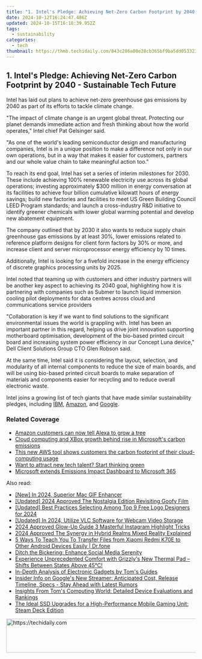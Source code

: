 ```yaml
---
title: "1. Intel's Pledge: Achieving Net-Zero Carbon Footprint by 2040 - Sustainable Tech Future"
date: 2024-10-12T16:24:47.486Z
updated: 2024-10-15T16:18:39.952Z
tags:
  - sustainability
categories:
  - tech
thumbnail: https://thmb.techidaily.com/843c206a00e28cb365bf9ba5dd05332331c8b283e7e323acfc8d381ef1640599.jpg
---
```


## 1. Intel's Pledge: Achieving Net-Zero Carbon Footprint by 2040 - Sustainable Tech Future

Intel has laid out plans to achieve net-zero greenhouse gas emissions by 2040 as part of its efforts to tackle climate change.

"The impact of climate change is an urgent global threat. Protecting our planet demands immediate action and fresh thinking about how the world operates," Intel chief Pat Gelsinger said. 

"As one of the world's leading semiconductor design and manufacturing companies, Intel is in a unique position to make a difference not only in our own operations, but in a way that makes it easier for customers, partners and our whole value chain to take meaningful action too."

To reach its end goal, Intel has set a series of interim milestones for 2030\. These include achieving 100% renewable electricity use across its global operations; investing approximately $300 million in energy conversation at its facilities to achieve four billion cumulative kilowatt hours of energy savings; build new factories and facilities to meet US Green Building Council LEED Program standards; and launch a cross-industry R&D initiative to identify greener chemicals with lower global warming potential and develop new abatement equipment.

The company outlined that by 2030 it also wants to reduce supply chain greenhouse gas emissions by at least 30%, lower emissions related to reference platform designs for client form factors by 30% or more, and increase client and server microprocessor energy efficiency by 10 times. 

Additionally, Intel is looking for a fivefold increase in the energy efficiency of discrete graphics processing units by 2025\. 

Intel noted that teaming up with customers and other industry partners will be another key aspect to achieving its 2040 goal, highlighting how it is partnering with companies such as Submer to launch liquid immersion cooling pilot deployments for data centres across cloud and communications service providers

"Collaboration is key if we want to find solutions to the significant environmental issues the world is grappling with. Intel has been an important partner in this regard, helping us drive joint innovation supporting motherboard optimisation, development of the bio-based printed circuit board and increasing system power efficiency in our Concept Luna device," Dell Client Solutions Group CTO Glen Robson said.

At the same time, Intel said it is considering the layout, selection, and modularity of all internal components to reduce the size of main boards, and will be using bio-based printed circuit boards to make separation of materials and components easier for recycling and to reduce overall electronic waste.

Intel joins a growing list of tech giants that have made similar sustainability pledges, including [IBM](https://www.zdnet.com/article/ibm-aims-for-net-zero-greenhouse-gas-emissions-by-2030/), [Amazon](https://www.zdnet.com/article/google-amazon-make-sweeping-renewable-energy-commitments/), and [Google](https://www.zdnet.com/article/google-amazon-make-sweeping-renewable-energy-commitments/).

### Related Coverage

* [Amazon customers can now tell Alexa to grow a tree](https://www.zdnet.com/home-and-office/sustainability/amazon-customers-can-now-tell-alexa-to-grow-a-tree/)
* [Cloud computing and XBox growth behind rise in Microsoft's carbon emissions](https://www.zdnet.com/home-and-office/sustainability/cloud-computing-and-xbox-growth-behind-rise-in-microsofts-carbon-emissions/)
* [This new AWS tool shows customers the carbon footprint of their cloud-computing usage](https://www.zdnet.com/home-and-office/sustainability/this-new-aws-tool-shows-customers-the-carbon-footprint-of-their-cloud-computing-usage/)
* [Want to attract new tech talent? Start thinking green](https://www.zdnet.com/home-and-office/sustainability/want-to-attract-new-tech-talent-start-thinking-green/)
* [Microsoft extends Emissions Impact Dashboard to Microsoft 365](https://www.zdnet.com/home-and-office/sustainability/microsoft-extends-emissions-impact-dashboard-to-microsoft-365/)

<ins class="adsbygoogle"
     style="display:block"
     data-ad-format="autorelaxed"
     data-ad-client="ca-pub-7571918770474297"
     data-ad-slot="1223367746"></ins>

<ins class="adsbygoogle"
     style="display:block"
     data-ad-client="ca-pub-7571918770474297"
     data-ad-slot="8358498916"
     data-ad-format="auto"
     data-full-width-responsive="true"></ins>

<span class="atpl-alsoreadstyle">Also read:</span>
<div><ul>
<li><a href="https://desktop-recording.techidaily.com/new-in-2024-superior-mac-gif-enhancer/"><u>[New] In 2024, Superior Mac GIF Enhancer</u></a></li>
<li><a href="https://vp-tips.techidaily.com/updated-2024-approved-the-nostalgia-edition-revisiting-goofy-film/"><u>[Updated] 2024 Approved The Nostalgia Edition Revisiting Goofy Film</u></a></li>
<li><a href="https://facebook-video-share.techidaily.com/updated-best-practices-selecting-among-top-9-free-logo-designers-for-2024/"><u>[Updated] Best Practices Selecting Among Top 9 Free Logo Designers for 2024</u></a></li>
<li><a href="https://desktop-recording.techidaily.com/updated-in-2024-utilize-vlc-software-for-webcam-video-storage/"><u>[Updated] In 2024, Utilize VLC Software for Webcam Video Storage</u></a></li>
<li><a href="https://instagram-videos.techidaily.com/2024-approved-glow-up-guide-3-masterful-instagram-highlight-tricks/"><u>2024 Approved Glow-Up Guide 3 Masterful Instagram Highlight Tricks</u></a></li>
<li><a href="https://some-approaches.techidaily.com/2024-approved-the-synergy-in-hybrid-realms-mixed-reality-explained/"><u>2024 Approved The Synergy in Hybrid Realms Mixed Reality Explained</u></a></li>
<li><a href="https://blog-min.techidaily.com/5-ways-to-teach-you-to-transfer-files-from-xiaomi-redmi-k70e-to-other-android-devices-easily-drfone-by-drfone-transfer-from-android-transfer-from-android/"><u>5 Ways To Teach You To Transfer Files from Xiaomi Redmi K70E to Other Android Devices Easily | Dr.fone</u></a></li>
<li><a href="https://facebook.techidaily.com/ditch-the-bickering-enhance-social-media-serenity/"><u>Ditch the Bickering: Enhance Social Media Serenity</u></a></li>
<li><a href="https://hardware-tips.techidaily.com/1723175718934-experience-unprecedented-comfort-with-grizzlys-new-thermal-pad-shifts-between-states-above-45c/"><u>Experience Unprecedented Comfort with Grizzly's New Thermal Pad – Shifts Between States Above 45°C!</u></a></li>
<li><a href="https://hardware-tips.techidaily.com/in-depth-analysis-of-electronic-gadgets-by-toms-guides/"><u>In-Depth Analysis of Electronic Gadgets by Tom's Guides</u></a></li>
<li><a href="https://techno-recovery.techidaily.com/1722890086013-insider-info-on-googles-new-streamer-anticipated-cost-release-timeline-specs-stay-ahead-with-latest-rumors/"><u>Insider Info on Google's New Streamer: Anticipated Cost, Release Timeline, Specs - Stay Ahead with Latest Rumors</u></a></li>
<li><a href="https://hardware-tips.techidaily.com/insights-from-toms-computing-world-detailed-device-evaluations-and-rankings/"><u>Insights From Tom's Computing World: Detailed Device Evaluations and Rankings</u></a></li>
<li><a href="https://hardware-tips.techidaily.com/the-ideal-ssd-upgrades-for-a-high-performance-mobile-gaming-unit-steam-deck-edition/"><u>The Ideal SSD Upgrades for a High-Performance Mobile Gaming Unit: Steam Deck Edition</u></a></li>
</ul></div>

<!-- affiliate ads begin -->
<a href="https://appsumo.8odi.net/c/5597632/2118312/7443" target="_top" id="2118312">
  <img src="//a.impactradius-go.com/display-ad/7443-2118312" border="0" alt="https://techidaily.com" width="728" height="90"/>
</a>
<img height="0" width="0" src="https://appsumo.8odi.net/i/5597632/2118312/7443" style="position:absolute;visibility:hidden;" border="0" />
<!-- affiliate ads end -->

